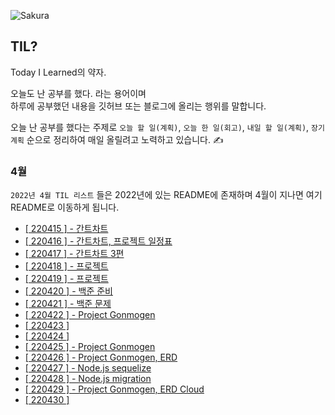 ![Sakura](https://images.wallpapersden.com/image/download/o-hanami-blossom-sakura_ZmtnZWmUmZqaraWkpJRnZWltrWZqaGs.jpg)

## TIL?

Today I Learned의 약자.

오늘도 난 공부를 했다. 라는 용어이며 <br>
하루에 공부했던 내용을 깃허브 또는 블로그에 올리는 행위를 말합니다. <br>

오늘 난 공부를 했다는 주제로 `오늘 할 일(계획)`, `오늘 한 일(회고)`, `내일 할 일(계획)`, `장기 계획` 순으로 정리하여 매일 올릴려고 노력하고 있습니다. ✍

### 4월
`2022년 4월 TIL 리스트` 들은 2022년에 있는 README에 존재하며 4월이 지나면 여기 README로 이동하게 됩니다.

- [[ 220415 ] - 간트차트](https://github.com/GangOn0215/dev-til/blob/main/TIL/2022/04/220415.md)
- [[ 220416 ] - 간트차트, 프로젝트 일정표](https://github.com/GangOn0215/dev-til/blob/main/TIL/2022/04/220416.md)
- [[ 220417 ] - 간트차트 3편](https://github.com/GangOn0215/dev-til/blob/main/TIL/2022/04/220417.md)
- [[ 220418 ] - 프로젝트](https://github.com/GangOn0215/dev-til/blob/main/TIL/2022/04/220418.md)
- [[ 220419 ] - 프로젝트](https://github.com/GangOn0215/dev-til/blob/main/TIL/2022/04/220419.md)
- [[ 220420 ] - 백준 준비](https://github.com/GangOn0215/dev-til/blob/main/TIL/2022/04/220420.md)
- [[ 220421 ] - 백준 문제](https://github.com/GangOn0215/dev-til/blob/main/TIL/2022/04/220421.md)
- [[ 220422 ] - Project Gonmogen](https://github.com/GangOn0215/dev-til/blob/main/TIL/2022/04/220422.md)
- [[ 220423 ]](https://github.com/GangOn0215/dev-til/blob/main/TIL/2022/04/220423.md)
- [[ 220424 ]](https://github.com/GangOn0215/dev-til/blob/main/TIL/2022/04/220424.md)
- [[ 220425 ] - Project Gonmogen](https://github.com/GangOn0215/dev-til/blob/main/TIL/2022/04/220425.md)
- [[ 220426 ] - Project Gonmogen, ERD](https://github.com/GangOn0215/dev-til/blob/main/TIL/2022/04/220426.md)
- [[ 220427 ] - Node.js sequelize](https://github.com/GangOn0215/dev-til/blob/main/TIL/2022/04/220427.md)
- [[ 220428 ] - Node.js migration](https://github.com/GangOn0215/dev-til/blob/main/TIL/2022/04/220428.md)
- [[ 220429 ] - Project Gonmogen, ERD Cloud](https://github.com/GangOn0215/dev-til/blob/main/TIL/2022/04/220429.md)
- [[ 220430 ]](https://github.com/GangOn0215/dev-til/blob/main/TIL/2022/04/220430.md)
